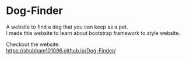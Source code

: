 # Dog-Finder
A website to find a dog that you can keep as a pet.  
I made this website to learn about bootstrap framework to style website.

Checkout the website:  
https://shubham101096.github.io/Dog-Finder/
